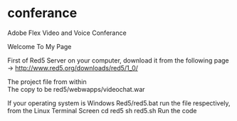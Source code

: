 conferance
==========

Adobe Flex Video and Voice Conferance

Welcome To My Page

First of Red5 Server on your computer, download it from the following page
  -> http://www.red5.org/downloads/red5/1_0/
  
The project file from within  
The copy to be red5/webwapps/videochat.war

If your operating system is Windows 
Red5/red5.bat run the file 
respectively, from the Linux Terminal Screen 
cd red5 
sh red5.sh 
Run the code


